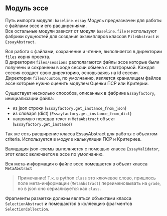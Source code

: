 ## Модуль эссе
Путь импорта модуля: `baseline.essay`
Модуль предназначен для работы с файлами эссе и его расширениями.  
Все остальные модули зависят от модуля `baseline.file` и используют фабрики сущностей для создания
экземпляров классов `FileAbstract` и `EssayAbstract`.  

Вся работа с файлами, сохранение и чтение, выполняется в директории `files` корня проекта.  
В директории `files/sessions` располагаются файлы эссе которые были получены и сохранены в ходе сессии обмена с платформой. 
Каждая сессия создает свою директорию, основываясь на id сессии.  
Директории `files/custom`, по умолчанию, является хранилищем файлов эссе которые нужно оценить модулем Оценки ПСР или Критерии.

Существует несколько способов, описанных в фабрике `Essayfactory`, инициализации файла:
- из json строки (`Essayfactory.get_instance_from_json`)
- из словаря (dict) (`Essayfactory.get_instance_from_dict`)
- напрямую передав текст и `MetaAbstract` объект (`Essayfactory.get_instance`)

Так же есть расширение класса EssayAbstract для работы с объектом criteria.
Используется в модуле калькуляции ПСР и Критериев.  

Валидация json-схемы выполняется с помощью класса `EssayValidator`, этот класс включается в эссе по умолчанию.  

Вся мета-информация о файле эссе помещается в объект класса `MetaAbstract`
> Примечание!
> Т.к. в python `class` это ключевое слово, пришлось поле мета-информации (`MetaAbstract`) переименовывать на `grade`, 
> но в json оно сериализуется как `class`.

Фрагменты разметки должны являться объектами класса `SelectionAbstract` и помещаются в коллекцию фрагментов `SelectionCollection`. 
